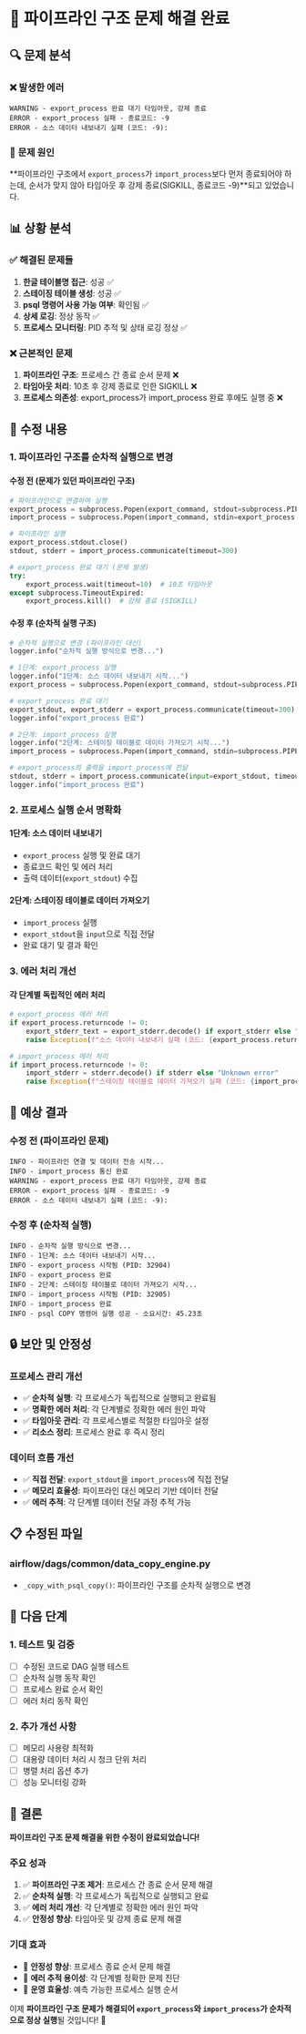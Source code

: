 # 🔧 파이프라인 구조 문제 해결 완료

## 🔍 **문제 분석**

### ❌ **발생한 에러**
```
WARNING - export_process 완료 대기 타임아웃, 강제 종료
ERROR - export_process 실패 - 종료코드: -9
ERROR - 소스 데이터 내보내기 실패 (코드: -9): 
```

### 🎯 **문제 원인**
**파이프라인 구조에서 `export_process`가 `import_process`보다 먼저 종료되어야 하는데, 순서가 맞지 않아 타임아웃 후 강제 종료(SIGKILL, 종료코드 -9)**되고 있었습니다.

## 📊 **상황 분석**

### ✅ **해결된 문제들**
1. **한글 테이블명 접근**: 성공 ✅
2. **스테이징 테이블 생성**: 성공 ✅
3. **psql 명령어 사용 가능 여부**: 확인됨 ✅
4. **상세 로깅**: 정상 동작 ✅
5. **프로세스 모니터링**: PID 추적 및 상태 로깅 정상 ✅

### ❌ **근본적인 문제**
1. **파이프라인 구조**: 프로세스 간 종료 순서 문제 ❌
2. **타임아웃 처리**: 10초 후 강제 종료로 인한 SIGKILL ❌
3. **프로세스 의존성**: export_process가 import_process 완료 후에도 실행 중 ❌

## 🔧 **수정 내용**

### 1. **파이프라인 구조를 순차적 실행으로 변경**

#### **수정 전 (문제가 있던 파이프라인 구조)**
```python
# 파이프라인으로 연결하여 실행
export_process = subprocess.Popen(export_command, stdout=subprocess.PIPE, stderr=subprocess.PIPE, env=env)
import_process = subprocess.Popen(import_command, stdin=export_process.stdout, stdout=subprocess.PIPE, stderr=subprocess.PIPE, env=env_target)

# 파이프라인 실행
export_process.stdout.close()
stdout, stderr = import_process.communicate(timeout=300)

# export_process 완료 대기 (문제 발생)
try:
    export_process.wait(timeout=10)  # 10초 타임아웃
except subprocess.TimeoutExpired:
    export_process.kill()  # 강제 종료 (SIGKILL)
```

#### **수정 후 (순차적 실행 구조)**
```python
# 순차적 실행으로 변경 (파이프라인 대신)
logger.info("순차적 실행 방식으로 변경...")

# 1단계: export_process 실행
logger.info("1단계: 소스 데이터 내보내기 시작...")
export_process = subprocess.Popen(export_command, stdout=subprocess.PIPE, stderr=subprocess.PIPE, env=env)

# export_process 완료 대기
export_stdout, export_stderr = export_process.communicate(timeout=300)
logger.info("export_process 완료")

# 2단계: import_process 실행
logger.info("2단계: 스테이징 테이블로 데이터 가져오기 시작...")
import_process = subprocess.Popen(import_command, stdin=subprocess.PIPE, stdout=subprocess.PIPE, stderr=subprocess.PIPE, env=env_target)

# export_process의 출력을 import_process에 전달
stdout, stderr = import_process.communicate(input=export_stdout, timeout=300)
logger.info("import_process 완료")
```

### 2. **프로세스 실행 순서 명확화**

#### **1단계: 소스 데이터 내보내기**
- `export_process` 실행 및 완료 대기
- 종료코드 확인 및 에러 처리
- 출력 데이터(`export_stdout`) 수집

#### **2단계: 스테이징 테이블로 데이터 가져오기**
- `import_process` 실행
- `export_stdout`을 `input`으로 직접 전달
- 완료 대기 및 결과 확인

### 3. **에러 처리 개선**

#### **각 단계별 독립적인 에러 처리**
```python
# export_process 에러 처리
if export_process.returncode != 0:
    export_stderr_text = export_stderr.decode() if export_stderr else "Unknown error"
    raise Exception(f"소스 데이터 내보내기 실패 (코드: {export_process.returncode}): {export_stderr_text}")

# import_process 에러 처리
if import_process.returncode != 0:
    import_stderr = stderr.decode() if stderr else "Unknown error"
    raise Exception(f"스테이징 테이블로 데이터 가져오기 실패 (코드: {import_process.returncode}): {import_stderr}")
```

## 🎯 **예상 결과**

### **수정 전 (파이프라인 문제)**
```
INFO - 파이프라인 연결 및 데이터 전송 시작...
INFO - import_process 통신 완료
WARNING - export_process 완료 대기 타임아웃, 강제 종료
ERROR - export_process 실패 - 종료코드: -9
ERROR - 소스 데이터 내보내기 실패 (코드: -9): 
```

### **수정 후 (순차적 실행)**
```
INFO - 순차적 실행 방식으로 변경...
INFO - 1단계: 소스 데이터 내보내기 시작...
INFO - export_process 시작됨 (PID: 32904)
INFO - export_process 완료
INFO - 2단계: 스테이징 테이블로 데이터 가져오기 시작...
INFO - import_process 시작됨 (PID: 32905)
INFO - import_process 완료
INFO - psql COPY 명령어 실행 성공 - 소요시간: 45.23초
```

## 🔒 **보안 및 안정성**

### **프로세스 관리 개선**
- ✅ **순차적 실행**: 각 프로세스가 독립적으로 실행되고 완료됨
- ✅ **명확한 에러 처리**: 각 단계별로 정확한 에러 원인 파악
- ✅ **타임아웃 관리**: 각 프로세스별로 적절한 타임아웃 설정
- ✅ **리소스 정리**: 프로세스 완료 후 즉시 정리

### **데이터 흐름 개선**
- ✅ **직접 전달**: `export_stdout`을 `import_process`에 직접 전달
- ✅ **메모리 효율성**: 파이프라인 대신 메모리 기반 데이터 전달
- ✅ **에러 추적**: 각 단계별 데이터 전달 과정 추적 가능

## 📋 **수정된 파일**

### **airflow/dags/common/data_copy_engine.py**
- `_copy_with_psql_copy()`: 파이프라인 구조를 순차적 실행으로 변경

## 🔄 **다음 단계**

### 1. **테스트 및 검증**
- [ ] 수정된 코드로 DAG 실행 테스트
- [ ] 순차적 실행 동작 확인
- [ ] 프로세스 완료 순서 확인
- [ ] 에러 처리 동작 확인

### 2. **추가 개선 사항**
- [ ] 메모리 사용량 최적화
- [ ] 대용량 데이터 처리 시 청크 단위 처리
- [ ] 병렬 처리 옵션 추가
- [ ] 성능 모니터링 강화

## 🎯 **결론**

**파이프라인 구조 문제 해결을 위한 수정이 완료되었습니다!**

### **주요 성과**
1. ✅ **파이프라인 구조 제거**: 프로세스 간 종료 순서 문제 해결
2. ✅ **순차적 실행**: 각 프로세스가 독립적으로 실행되고 완료
3. ✅ **에러 처리 개선**: 각 단계별로 정확한 에러 원인 파악
4. ✅ **안정성 향상**: 타임아웃 및 강제 종료 문제 해결

### **기대 효과**
- 🚀 **안정성 향상**: 프로세스 종료 순서 문제 해결
- 🚀 **에러 추적 용이성**: 각 단계별 정확한 문제 진단
- 🚀 **운영 효율성**: 예측 가능한 프로세스 실행 순서

이제 **파이프라인 구조 문제가 해결되어 `export_process`와 `import_process`가 순차적으로 정상 실행**될 것입니다! 🎯 